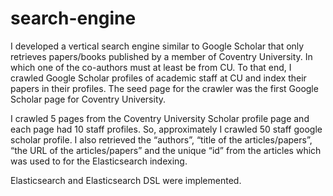 # search-engine

I developed a vertical search engine similar to Google Scholar that only retrieves papers/books published by a member of Coventry University. In which one of the co-authors must at least be from CU. To that end, I crawled Google Scholar profiles of academic staff at CU and index their papers in their profiles. The seed page for the crawler was the first  Google Scholar page for Coventry University. 


I crawled 5 pages from the Coventry University Scholar profile page and each page had 10 staff profiles. So, approximately I crawled 50 staff google scholar profile. I also retrieved the “authors”, “title of the articles/papers”, “the URL of the articles/papers” and the unique “id” from the articles which was used to for the Elasticsearch indexing.

Elasticsearch and Elasticsearch DSL were implemented.
